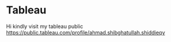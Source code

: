 # Tableau

Hi kindly visit my tableau public https://public.tableau.com/profile/ahmad.shibghatullah.shiddieqy
